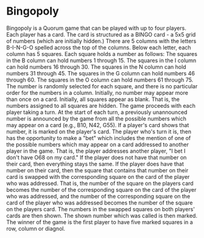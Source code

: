 # Bingopoly
Bingopoly is a Quorum game that can be played with up to four players.  Each player has a card.  The card is structured as a BINGO card - a 5x5 grid of numbers (which are initially hidden.) There are 5 columns with the letters B-I-N-G-O spelled across the top of the columns. Below each letter, each column has 5 squares. Each square holds a number as follows: The squares in the B column can hold numbers 1 through 15. The squares in the I column can hold numbers 16 through 30. The squares in the N column can hold numbers 31 through 45. The squares in the G column can hold numbers 46 through 60. The squares in the O column can hold numbers 61 through 75. The number is randomly selected for each square, and there is no particular order for the numbers in a column. Initially, no number may appear more than once on a card.  Initially, all squares appear as blank. That is, the numbers assigned to all squares are hidden.  The game proceeds with each player taking a turn.  At the start of each turn, a previously unannounced number is announced by the game from all the possible numbers which may appear on a card (e.g., B10, N42, G55). If a player's card shows that number, it is marked on the player's card.  The player who's turn it is, then has the opportunity to make a "bet" which includes the mention of one of the possible numbers which may appear on a card addressed to another player in the game. That is, the player addresses another player, "I bet I don't have O68 on my card."  If the player does not have that number on their card, then everything stays the same.  If the player does have that number on their card, then the square that contains that number on their card is swapped with the corresponding square on the card of the player who was addressed. That is, the number of the square on the players card becomes the number of the corresponding square on the card of the player who was addressed, and the number of the corresponding square on the card of the player who was addressed becomes the number of the square on the players card.  The numbers in the swapped squares on both players' cards are then shown. The shown number which was called is then marked.  The winner of the game is the first player to have five marked squares in a row, column or diagnol.
